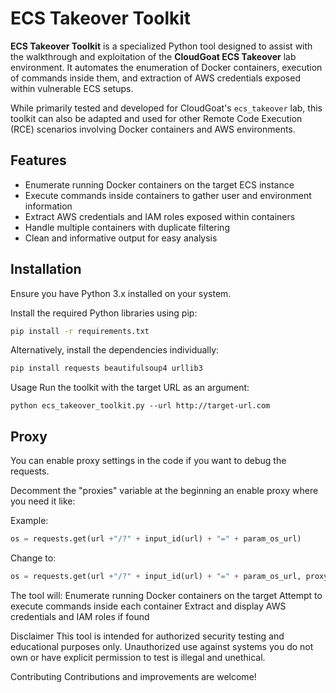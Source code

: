 # ECS Takeover Toolkit

**ECS Takeover Toolkit** is a specialized Python tool designed to assist with the walkthrough and exploitation of the **CloudGoat ECS Takeover** lab environment. It automates the enumeration of Docker containers, execution of commands inside them, and extraction of AWS credentials exposed within vulnerable ECS setups.

While primarily tested and developed for CloudGoat's `ecs_takeover` lab, this toolkit can also be adapted and used for other Remote Code Execution (RCE) scenarios involving Docker containers and AWS environments.

## Features

- Enumerate running Docker containers on the target ECS instance  
- Execute commands inside containers to gather user and environment information  
- Extract AWS credentials and IAM roles exposed within containers  
- Handle multiple containers with duplicate filtering  
- Clean and informative output for easy analysis  

## Installation

Ensure you have Python 3.x installed on your system.

Install the required Python libraries using pip:

```bash
pip install -r requirements.txt
````

Alternatively, install the dependencies individually:
```bash
pip install requests beautifulsoup4 urllib3
```
Usage
Run the toolkit with the target URL as an argument:

```
python ecs_takeover_toolkit.py --url http://target-url.com
```
## Proxy
You can enable proxy settings in the code if you want to debug the requests.

Decomment the "proxies" variable at the beginning an enable proxy where you need it like:

Example:
````python
os = requests.get(url +"/?" + input_id(url) + "=" + param_os_url)
````
Change to:
````python
os = requests.get(url +"/?" + input_id(url) + "=" + param_os_url, proxy=proxy)
````

The tool will:
Enumerate running Docker containers on the target
Attempt to execute commands inside each container
Extract and display AWS credentials and IAM roles if found

Disclaimer
This tool is intended for authorized security testing and educational purposes only. Unauthorized use against systems you do not own or have explicit permission to test is illegal and unethical.

Contributing
Contributions and improvements are welcome!
